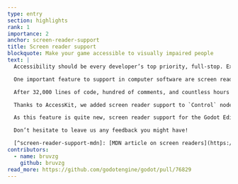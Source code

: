 ```yaml
---
type: entry
section: highlights
rank: 1
importance: 2
anchor: screen-reader-support
title: Screen reader support
blockquote: Make your game accessible to visually impaired people
text: |
  Accessibility should be every developer’s top priority, full-stop. Excluding someone from an experience for factors outside of their control is an area that video games and applications have the potential to circumvent entirely.

  One important feature to support in computer software are screen readers. They are an essential tool for people who are visually impaired, illiterate, or have a learning disability.[^screen-reader-support-mdn] It enables them to understand the context given visually. It does, however, take a solid framework to develop such accommodations. That’s because each platform has its own way to handle accessibility. This makes it obviously difficult to support every platform.

  After 32,000 lines of code, hundred of comments, and countless hours of feedback and testing, we are proud to introduce the integration of [AccessKit](https://accesskit.dev/) in the engine. It is a framework that launched 2 years ago in order to offer a way to bridge most of the platforms (macOS, Windows, and Unix/Linux using [D-Bus](https://en.wikipedia.org/wiki/D-Bus)) over a common API.

  Thanks to AccessKit, we added screen reader support to `Control` nodes. We also added screen reader bindings in order to customize the behavior of any type of `Node`.

  As this feature is quite new, screen reader support for the Godot Editor itself is not complete yet. Support is only implemented for the Project Manager, standard UI nodes, and the inspector. We commit to extend support in future versions.

  Don’t hesitate to leave us any feedback you might have!

  [^screen-reader-support-mdn]: [MDN article on screen readers](https://developer.mozilla.org/en-US/docs/Glossary/Screen_reader).
contributors:
  - name: bruvzg
    github: bruvzg
read_more: https://github.com/godotengine/godot/pull/76829
---
```

